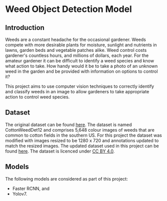 # Weed Object Detection Model
## Introduction

Weeds are a constant headache for the occasional gardener. Weeds compete with more desirable plants for moisture, sunlight and nutrients in lawns, garden beds and vegetable patches alike. Weed control costs gardener's countless hours, and millions of dollars, each year. For the amateur gardener it can be difficult to identify a weed species and know what action to take. How handy would it be to take a photo of an unknown weed in the garden and be provided with information on options to control it? 

This project aims to use computer vision techniques to correctly identify and classify weeds in an image to allow gardeners to take appropriate action to control weed species.

## Dataset
The original dataset can be found [here](https://weed-ai.sydney.edu.au/datasets/2c14915b-0827-4b65-9908-d2a6df0d48f3). The dataset is named CottonWeedDet12 and comprises 5,648 colour images of weeds that are common to cotton fields in the southern US. For this project the dataset was modified with images resized to be 1280 x 720 and annotations updated to match the resized images. The updated dataset used in this project can be found [here](https://app.roboflow.com/deep-learning-assignment-ewyc5/weed-detection-d7dau/5). The dataset is licenced under [CC BY 4.0](https://creativecommons.org/licenses/by/4.0/).

## Models
The following models are considered as part of this project:
- Faster RCNN, and
- Yolov7.
